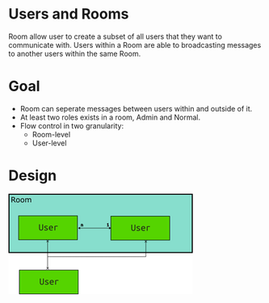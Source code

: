 Users and Rooms
===============
Room allow user to create a subset of all users that they want to communicate with. Users within a Room are able to broadcasting messages to another users within the same Room.

Goal
====
* Room can seperate messages between users within and outside of it.
* At least two roles exists in a room, Admin and Normal.
* Flow control in two granularity:
  * Room-level
  * User-level

Design
======

![](./figures/room_user.png)


